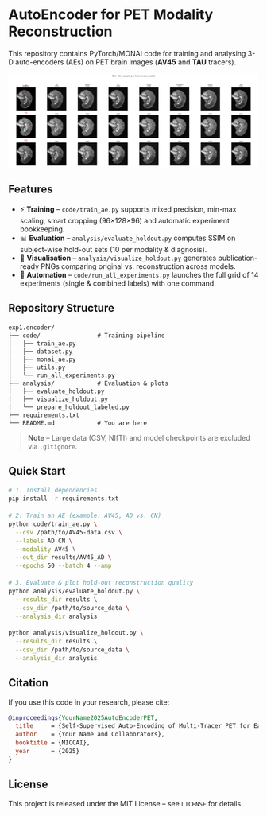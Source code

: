 # AutoEncoder for PET Modality Reconstruction

This repository contains PyTorch/MONAI code for training and analysing 3-D auto-encoders (AEs) on PET brain images (**AV45** and **TAU** tracers).

<p align="center">
  <img src="analysis/holdout_label_compare_TAU.png" alt="Example reconstruction" width="600"/>
</p>

## Features

* ⚡ **Training** – `code/train_ae.py` supports mixed precision, min-max scaling, smart cropping (96×128×96) and automatic experiment bookkeeping.
* 📊 **Evaluation** – `analysis/evaluate_holdout.py` computes SSIM on subject-wise hold-out sets (10 per modality & diagnosis).
* 🎨 **Visualisation** – `analysis/visualize_holdout.py` generates publication-ready PNGs comparing original vs. reconstruction across models.
* 🔗 **Automation** – `code/run_all_experiments.py` launches the full grid of 14 experiments (single & combined labels) with one command.

## Repository Structure

```text
exp1.encoder/
├── code/                # Training pipeline
│   ├── train_ae.py
│   ├── dataset.py
│   ├── monai_ae.py
│   ├── utils.py
│   └── run_all_experiments.py
├── analysis/            # Evaluation & plots
│   ├── evaluate_holdout.py
│   ├── visualize_holdout.py
│   └── prepare_holdout_labeled.py
├── requirements.txt
└── README.md            # You are here
```

> **Note** – Large data (CSV, NIfTI) and model checkpoints are excluded via `.gitignore`.

## Quick Start

```bash
# 1. Install dependencies
pip install -r requirements.txt

# 2. Train an AE (example: AV45, AD vs. CN)
python code/train_ae.py \
  --csv /path/to/AV45-data.csv \
  --labels AD CN \
  --modality AV45 \
  --out_dir results/AV45_AD \
  --epochs 50 --batch 4 --amp

# 3. Evaluate & plot hold-out reconstruction quality
python analysis/evaluate_holdout.py \
  --results_dir results \
  --csv_dir /path/to/source_data \
  --analysis_dir analysis

python analysis/visualize_holdout.py \
  --results_dir results \
  --csv_dir /path/to/source_data \
  --analysis_dir analysis
```

## Citation
If you use this code in your research, please cite:

```bibtex
@inproceedings{YourName2025AutoEncoderPET,
  title     = {Self-Supervised Auto-Encoding of Multi-Tracer PET for Early Alzheimer's Detection},
  author    = {Your Name and Collaborators},
  booktitle = {MICCAI},
  year      = {2025}
}
```

## License
This project is released under the MIT License – see `LICENSE` for details. 